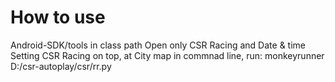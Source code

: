 How to use
============

Android-SDK/tools in class path
Open only CSR Racing and Date & time Setting
CSR Racing on top, at City map
in commnad line, run:
monkeyrunner D:/csr-autoplay/csr/rr.py
